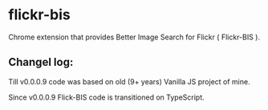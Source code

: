 flickr-bis
==========



Chrome extension that provides Better Image Search for Flickr ( Flickr-BIS ).

Changel log:
-----------
Till v0.0.0.9 code was based on old (9+ years) Vanilla JS project of mine.

Since v0.0.0.9 Flick-BIS code is transitioned on TypeScript.
